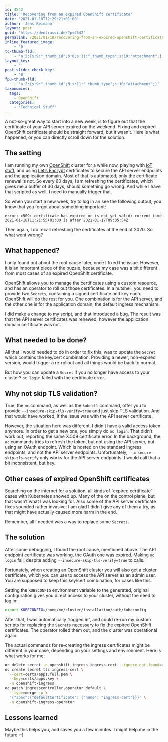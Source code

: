 ```yaml
---
id: 4542
title: 'Recovering from an expired OpenShift certificate'
date: '2021-01-18T12:29:21+01:00'
author: 'Jens Reimann'
layout: post
guid: 'https://dentrassi.de/?p=4542'
permalink: /2021/01/18/recovering-from-an-expired-openshift-certificate/
inline_featured_image:
    - '0'
tc-thumb-fld:
    - 'a:2:{s:9:"_thumb_id";b:0;s:11:"_thumb_type";s:10:"attachment";}'
layout_key:
    - ''
post_slider_check_key:
    - '0'
fpu-thumb-fld:
    - 'a:2:{s:9:"_thumb_id";N;s:11:"_thumb_type";s:10:"attachment";}'
taxonomies:
  tags:
    - OpenShift
  categories:
    - 'Technical Stuff'
---
```


A not-so-great way to start into a new week, is to figure out that the certificate of your API server expired on the weekend. Fixing and expired OpenShift certificate should be straight forward, but it wasn’t. Here is what happened, or you can directly scroll down for the solution.

<!-- more -->

## The setting

I am running my own [OpenShift](https://www.openshift.com/) cluster for a while now, playing with [IoT stuff](https://dentrassi.de/category/iot/), and using [Let’s Encrypt](https://letsencrypt.org/) certificates to secure the API server endpoints and the application domain. Most of that is automated, only the certificate renewal is not. So every 60 days, I am refreshing the certificates, which gives me a buffer of 30 days, should something go wrong. And while I have that scripted as well, I need to manually trigger that.

So when you start a new week, try to log in an see the following output, you know that you forgot about something important:

```
error: x509: certificate has expired or is not yet valid: current time 2021-01-18T11:21:55+01:00 is after 2021-01-17T09:35:54Z
```

Then again, I do recall refreshing the certificates at the end of 2020. So what went wrong?

## What happened?

I only found out about the root cause later, once I fixed the issue. However, it is an important piece of the puzzle, because my case was a bit different from most cases of an expired OpenShift certificate.

OpenShift allows you to manage the certificates using a custom resource, and has an operator to roll out those certificates. In a nutshell, you need to provide two `Secrets`, containing a signed certificate and key each. OpenShift will do the rest for you. One combination is for the API server, and the other one is for the application domain, the default ingress mechanism.

I did make a change to my script, and that introduced a bug. The result was that the API server certificates was renewed, however the application domain certificate was not.

## What needed to be done?

All that I would needed to do in order to fix this, was to update the `Secret` which contains the key/cert combination. Providing a newer, non-expired version, would trigger a re-rollout and all things would be back to normal.

But how you can update a `Secret` if you no longer have access to your cluster? `oc login` failed with the certificate error.

## Why not skip TLS validation?

True, the `oc` command, as well as the `kubectl` command, offer you to provide `--insecure-skip-tls-verify=true` and just skip TLS validation. And that would have worked, if the issue was with the API server certificate.

However, the situation here was different. I didn’t have a valid access token anymore. In order to get a new one, you simply do `oc login`. That didn’t work out, reporting the same X.509 certificate error. In the background, the `oc` commands tries to refresh the token, but not using the API server, but using an OAuth endpoint. Which is hosted on the standard ingress endpoints, and not the API server endpoints. Unfortunately, `--insecure-skip-tls-verify` only works for the API server endpoints. I would call that a bit inconsistent, but hey.

## Other cases of expired OpenShift certificates

Searching on the internet for a solution, all kinds of “expired certificate” cases with Kubernetes showed up. Many of the on the control plane, but that wasn’t what I was looking for. Also some of the API server certificate fixes sounded rather invasive. I am glad I didn’t give any of them a try, as that might have actually caused more harm in the end.

Remember, all I needed was a way to replace some `Secrets`.

## The solution

After some debugging, I found the root cause, mentioned above. The API endpoint certificate was working, the OAuth one was expired. Making `oc login` fail, despite adding `--insecure-skip-tls-verify=true` to calls.

Fortunately, when creating an OpenShift cluster you will also get a cluster certificate, which you can use to access the API server as an admin user. You are supposed to keep this key/cert combination, for cases like this.

Setting the `KUBECONFIG` environment variable to the generated, original configuration gives you direct access to your cluster, without the need to log in:

```bash
export KUBECONFIG=/home/me/cluster/installation/auth/kubeconfig
```

After that, I was automatically “logged in”, and could re-run my custom scripts for replacing the `Secrets` necessary to fix the expired OpenShift certificates. The operator rolled them out, and the cluster was operational again.

The actual commands for re-creating the ingress certificates might be different in your case, depending on your settings and environment. Here is what works for me:

```bash
oc delete secret -n openshift-ingress ingress-cert --ignore-not-found=true
oc create secret tls ingress-cert \
  --cert=certs/apps.full.pem \
  --key=certs/apps.key \
  -n openshift-ingress
oc patch ingresscontroller.operator default \
  --type=merge -p \
  '{"spec":{"defaultCertificate": {"name": "ingress-cert"}}}' \
  -n openshift-ingress-operator
```

## Lessons learned

Maybe this helps you, and saves you a few minutes. I might help me in the future :-)
